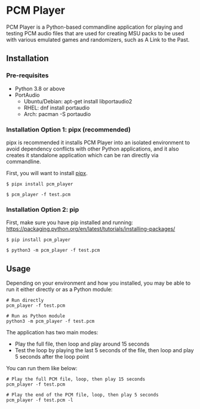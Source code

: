 # PCM Player

PCM Player is a Python-based commandline application for playing and testing PCM audio files that are used for creating MSU packs to be used with various emulated games and randomizers, such as A Link to the Past.

## Installation

### Pre-requisites

- Python 3.8 or above
- PortAudio 
    - Ubuntu/Debian: apt-get install libportaudio2
    - RHEL: dnf install portaudio
    - Arch: pacman -S portaudio

### Installation Option 1: pipx (recommended)

pipx is recommended it installs PCM Player into an isolated environment to avoid dependency conflicts with other Python applications, and it also creates it standalone application which can be ran directly via commandline.

First, you will want to install [pipx](https://pypa.github.io/pipx/).

```
$ pipx install pcm_player

$ pcm_player -f test.pcm
```

### Installation Option 2: pip

First, make sure you have pip installed and running: https://packaging.python.org/en/latest/tutorials/installing-packages/

```
$ pip install pcm_player

$ python3 -m pcm_player -f test.pcm
```

## Usage

Depending on your environment and how you installed, you may be able to run it either directly or as a Python module:

```
# Run directly
pcm_player -f test.pcm

# Run as Python module
python3 -m pcm_player -f test.pcm
```

The application has two main modes:

- Play the full file, then loop and play around 15 seconds
- Test the loop by playing the last 5 seconds of the file, then loop and play 5 seconds after the loop point

You can run them like below:

```
# Play the full PCM file, loop, then play 15 seconds
pcm_player -f test.pcm

# Play the end of the PCM file, loop, then play 5 seconds
pcm_player -f test.pcm -l
```

